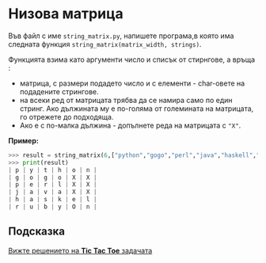 # Низова матрица

Във файл с име `string_matrix.py`, напишете програма,в  която има следната функция `string_matrix(matrix_width, strings)`.

Функцията взима като аргументи число и списък от стирнгове, а връща :
* матрица, с размери подадето число и с елементи - char-овете на подадените стрингове.
* на всеки ред от матрицата трябва да се намира само по един стринг. Ако дължината му е по-голяма от големината на матрицата, го отрежете до подходяща.
* Ако е с по-малка дължина - допълнете реда на матрицата с `"X"`.

**Пример:**

```python
>>> result = string_matrix(6,["python","gogo","perl","java","haskell","ruby0nRails"])
>>> print(result)
| p | y | t | h | o | n |
| g | o | g | o | X | X |
| p | e | r | l | X | X |
| j | a | v | a | X | X |
| h | a | s | k | e | l |
| r | u | b | y | O | n |

```

## Подсказка

[Вижте решението на **Tic Tac Toe** задачата](https://github.com/HackBulgaria/Programming0-1/blob/master/week6/4-Print-Tic-Tac-Toe/solution/tic.py)
